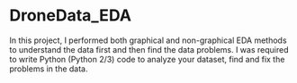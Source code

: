 # DroneData_EDA
In this project, I performed both graphical and non-graphical EDA methods to understand the data first and then find the data problems.
I was required to write Python (Python 2/3) code to analyze your dataset, find and fix the problems in the data.
